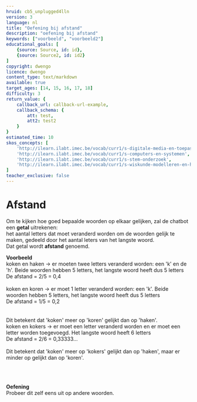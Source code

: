 ```yaml
---
hruid: cb5_unplugged4lln
version: 3
language: nl
title: "Oefening bij afstand"
description: "oefening bij afstand"
keywords: ["voorbeeld", "voorbeeld2"]
educational_goals: [
    {source: Source, id: id}, 
    {source: Source2, id: id2}
]
copyright: dwengo
licence: dwengo
content_type: text/markdown
available: true
target_ages: [14, 15, 16, 17, 18]
difficulty: 3
return_value: {
    callback_url: callback-url-example,
    callback_schema: {
        att: test,
        att2: test2
    }
}
estimated_time: 10
skos_concepts: [
    'http://ilearn.ilabt.imec.be/vocab/curr1/s-digitale-media-en-toepassingen', 
    'http://ilearn.ilabt.imec.be/vocab/curr1/s-computers-en-systemen', 
    'http://ilearn.ilabt.imec.be/vocab/curr1/s-stem-onderzoek', 
    'http://ilearn.ilabt.imec.be/vocab/curr1/s-wiskunde-modelleren-en-heuristiek'
]
teacher_exclusive: false
---
```


# Afstand

Om te kijken hoe goed bepaalde woorden op elkaar gelijken, zal de chatbot een **getal** uitrekenen:<br>
het aantal letters dat moet veranderd worden om de woorden gelijk te maken, gedeeld door het aantal leters van het langste woord.<br>
Dat getal wordt **afstand** genoemd. 

**Voorbeeld**<br>
koken en haken -> er moeten twee letters veranderd worden: een 'k' en de 'h'. Beide woorden hebben 5 letters, het langste woord heeft dus 5 letters <br>
De afstand = 2/5 = 0,4<br>
<br>
koken en koren -> er moet 1 letter veranderd worden: een 'k'. Beide woorden hebben 5 letters, het langste woord heeft dus 5 letters <br>
De afstand = 1/5 = 0,2<br>  
<br>
Dit betekent dat 'koken' meer op 'koren' gelijkt dan op 'haken'.
<br>
koken en kokers -> er moet een letter veranderd worden en er moet een letter worden toegevoegd. Het langste woord heeft 6 letters <br>
De afstand = 2/6 = 0,33333...<br>
<br>
Dit betekent dat 'koken' meer op 'kokers' gelijkt dan op 'haken', maar er minder op gelijkt dan op 'koren'.

<br>
<br>

**Oefening**<br>
Probeer dit zelf eens uit op andere woorden.
